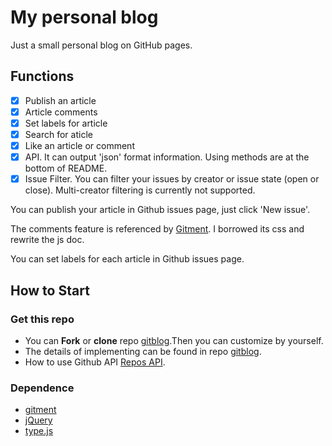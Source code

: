 # My personal blog

Just a small personal blog on GitHub pages.

## Functions
- [x] Publish an article
- [x] Article comments
- [x] Set labels for article
- [x] Search for aticle
- [x] Like an article or comment
- [x] API. It can output 'json' format information. Using methods are at the bottom of README.
- [x] Issue Filter. You can filter your issues by creator or issue state (open or close). Multi-creator filtering is currently not supported.

You can publish your article in Github issues page, just click 'New issue'.

The comments feature is referenced by [Gitment](https://github.com/imsun/gitment). I borrowed its css and rewrite the js doc.

You can set labels for each article in Github issues page.

## How to Start
### Get this repo
* You can **Fork** or **clone** repo [gitblog](https://github.com/imuncle/gitblog).Then you can customize by yourself.
* The details of implementing can be found in repo [gitblog](https://github.com/imuncle/gitblog).
* How to use Github API [Repos API](https://docs.github.com/en/rest/reference/repos).


### Dependence
* [gitment](https://github.com/imsun/gitment)
* [jQuery](http://www.jquery.org/)
* [type.js](https://github.com/mattboldt/typed.js)

